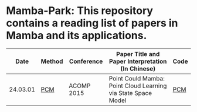 # Mamba-Park: This repository contains a reading list of papers in Mamba and its applications.

Date|Method|Conference|Paper Title and Paper Interpretation (In Chinese)|Code
-----|----|-----|-----|-----
24.03.01|[PCM](https://arxiv.org/abs/2403.00762)|ACOMP 2015|Point Could Mamba: Point Cloud Learning via State Space Model|[PCM](https://github.com/zhang-tao-whu/PCM)


